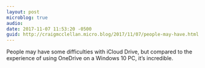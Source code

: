 ```yaml
---
layout: post
microblog: true
audio: 
date: 2017-11-07 11:53:20 -0500
guid: http://craigmcclellan.micro.blog/2017/11/07/people-may-have.html
---
```

People may have some difficulties with iCloud Drive, but compared to the experience of using OneDrive on a Windows 10 PC, it’s incredible.

